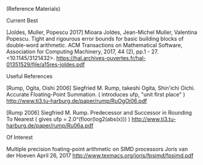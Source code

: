  (Reference Materials)

Current Best


[Joldes, Muller, Popescu 2017]
Mioara Joldes, Jean-Michel Muller, Valentina Popescu. Tight and rigourous error bounds for basic
building blocks of double-word arithmetic. ACM Transactions on Mathematical Software, Association
for Computing Machinery, 2017, 44 (2), pp.1 - 27. <10.1145/3121432>. <hal-01351529v3>
https://hal.archives-ouvertes.fr/hal-01351529/file/a15res-joldes.pdf

Useful References

[Rump, Ogita, Oishi 2006]
Siegfried M. Rump, takeshi Ogita, Shin'ichi Oichi. Accurate Floating-Point Summation.
( introduces ufp, "unit first place" )
http://www.ti3.tu-harburg.de/paper/rump/RuOgOi06.pdf

[Rump 2006]
Siegfried M. Rump. Predecessor and Successor in Rounding To Nearest
( gives ufp = 2.0^(floor(log2(abs(x))) )
http://www.ti3.tu-harburg.de/paper/rump/Ru06a.pdf

Of Interest

Multiple precision foating-point arithmetic on SIMD processors
Joris van der Hoeven April 26, 2017
http://www.texmacs.org/joris/fpsimd/fpsimd.pdf
